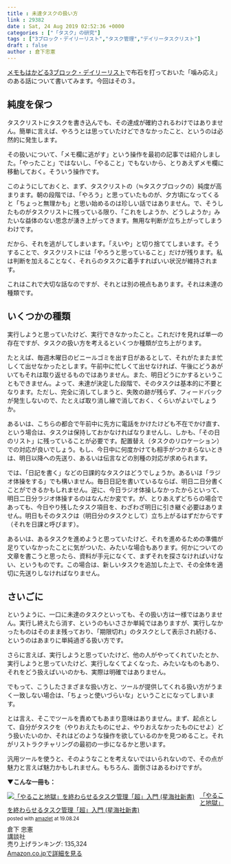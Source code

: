 ```yaml
---
title : 未達タスクの扱い方
link : 29382
date : Sat, 24 Aug 2019 02:52:36 +0000
categories : ["「タスク」の研究"]
tags : ["3ブロック・デイリーリスト","タスク管理","デイリータスクリスト"]
draft : false
author : 倉下忠憲
---
```


<a href="https://rashita.net/blog/?p=29363">メモもはかどる3ブロック・デイリーリスト</a>で布石を打っておいた「噛み応え」のある話について書いてみます。今回はその３。

<h2>純度を保つ</h2>

タスクリストにタスクを書き込んでも、その達成が確約されるわけではありません。簡単に言えば、やろうとは思っていたけどできなかったこと、というのは必然的に発生します。

その扱いについて、「メモ欄に逃がす」という操作を最初の記事では紹介しました。「やったこと」ではないし、「やること」でもないから、とりあえずメモ欄に移動しておく。そういう操作です。

このようにしておくと、まず、タスクリストの（≒タスクブロックの）純度が高まります。朝の段階では、「やろう」と思っていたものが、夕方頃になってくると「ちょっと無理かも」と思い始めるのは珍しい話ではありません。で、そうしたものがタスクリストに残っている限り、「これをしようか、どうしようか」みたいな益体のない思念が湧き上がってきます。無用な判断が立ち上がってしまうわけです。

だから、それを逃がしてしまいます。「えいや」と切り捨ててしまいます。そうすることで、タスクリストには「やろうと思っていること」だけが残ります。私は判断を加えることなく、それらのタスクに着手すればいい状況が維持されます。

これはこれで大切な話なのですが、それとは別の視点もあります。それは未達の種類です。

<h2>いくつかの種類</h2>

実行しようと思っていたけど、実行できなかったこと。これだけを見れば単一の存在ですが、タスクの扱い方を考えるといくつか種類が立ち上がります。

たとえば、毎週木曜日のビニールゴミを出す日があるとして、それがたまたま忙しくて出せなかったとします。午前中に忙しくて出せなければ、午後にどうあがいてもそれは取り返せるものではありません。また、明日どうにかするということもできません。よって、未達が決定した段階で、そのタスクは基本的に不要となります。ただし、完全に消してしまうと、失敗の跡が残らず、フィードバックが発生しないので、たとえば取り消し線で消しておく、くらいがよいでしょうか。

あるいは、こちらの都合で午前中に先方に電話をかけたけども不在でかけ直す、という場合は、タスクは保持しておかなければなりませんし、しかも、「その日のリスト」に残っていることが必要です。配置替え（タスクのリロケーション）での対応が良いでしょう。もし、今日中に何度かけても相手がつかまらないときは、明日以降への先送り、あるいは伝言などの別種の対応が求められます。

では、「日記を書く」などの日課的なタスクはどうでしょうか。あるいは「ラジオ体操をする」でも構いません。毎日日記を書いているならば、明日二日分書くことができるかもしれません。逆に、今日ラジオ体操しなかったからといって、明日二日分ラジオ体操するのはなんだか変です。が、とりあえずどちらの場合であっても、今日やり残したタスク項目を、わざわざ明日に引き継ぐ必要はありません。明日もそのタスクは（明日分のタスクとして）立ち上がるはずだからです（それを日課と呼びます）。

あるいは、あるタスクを進めようと思っていたけど、それを進めるための準備が足りていなかったことに気がついた、みたいな場合もあります。何かについての文章を書こうと思ったら、資料が手元になくて、まずそれを探さなければいけない、というものです。この場合は、新しいタスクを追加した上で、その全体を適切に先送りしなければなりません。

<h2>さいごに</h2>

というように、一口に未達のタスクといっても、その扱い方は一様ではありません。実行し終えたら消す、というのもいささか単純ではありますが、実行しなかったものはそのまま残っており、「期限切れ」のタスクとして表示され続ける、というのはあまりに単純過ぎる扱い方です。

さらに言えば、実行しようと思っていたけど、他の人がやってくれていたとか、実行しようと思っていたけど、実行しなくてよくなった、みたいなものもあり、それをどう扱えばいいのかも、実際は明確ではありません。

でもって、こうしたさまざまな扱い方と、ツールが提供してくれる扱い方がうまく一致しない場合は、「ちょっと使いづらいな」ということになってしまいます。

とは言え、そこでツールを責めてもあまり意味はありません。まず、起点として、自分がタスクを（やりおえたものにせよ、やりおえなかったものにせよ）どう扱いたいのか、それはどのような操作を欲しているのかを見つめること。それがリストラクチャリングの最初の一歩になるかと思います。

汎用ツールを使うと、そのようなことを考えないではいられないので、その点が魅力と言えば魅力かもしれません。もちろん、面倒さはあるわけですが。

<strong>▼こんな一冊も：</strong>

<div class="amazlet-box" style="margin-bottom:0px;"><div class="amazlet-image" style="float:left;margin:0px 12px 1px 0px;"><a href="http://www.amazon.co.jp/exec/obidos/ASIN/4065151562/rashita1000-22/ref=nosim/" name="amazletlink" target="_blank" rel="noopener noreferrer"><img src="https://images-fe.ssl-images-amazon.com/images/I/31yz41bTULL._SL160_.jpg" alt="「やること地獄」を終わらせるタスク管理「超」入門 (星海社新書)" style="border: none;" /></a></div><div class="amazlet-info" style="line-height:120%; margin-bottom: 10px"><div class="amazlet-name" style="margin-bottom:10px;line-height:120%"><a href="http://www.amazon.co.jp/exec/obidos/ASIN/4065151562/rashita1000-22/ref=nosim/" name="amazletlink" target="_blank" rel="noopener noreferrer">「やること地獄」を終わらせるタスク管理「超」入門 (星海社新書)</a><div class="amazlet-powered-date" style="font-size:80%;margin-top:5px;line-height:120%">posted with <a href="http://www.amazlet.com/" title="amazlet" target="_blank" rel="noopener noreferrer">amazlet</a> at 19.08.24</div></div><div class="amazlet-detail">倉下 忠憲 <br />講談社 <br />売り上げランキング: 135,324<br /></div><div class="amazlet-sub-info" style="float: left;"><div class="amazlet-link" style="margin-top: 5px"><a href="http://www.amazon.co.jp/exec/obidos/ASIN/4065151562/rashita1000-22/ref=nosim/" name="amazletlink" target="_blank" rel="noopener noreferrer">Amazon.co.jpで詳細を見る</a></div></div></div><div class="amazlet-footer" style="clear: left"></div></div>
